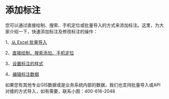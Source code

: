 # 添加标注
您可以通过直接绘制、搜索、手机定位或批量导入的方式来添加标注。这里，为大家介绍一下，快速添加标注及修改标注的操作：


1、[从 Excel 批量导入](/excel-import.html)

2、[直接绘制、搜索添加、手机定位](/single-addmd.html)

3、[设置标注的样式](/batch-modify-maker.html)

4、[编辑标注数据](/mark-data.html)

如果您有其他专业GIS数据或是业务系统内部的数据，我们也支持批量导入或API对接的方式导入，如有需要，联系小图：400-616-2048
